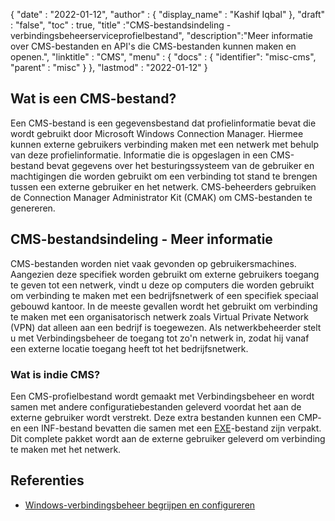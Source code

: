 {
  "date" : "2022-01-12",
  "author" : {
    "display_name" : "Kashif Iqbal"
},
  "draft" : "false",
  "toc" : true,
  "title" :"CMS-bestandsindeling - verbindingsbeheerserviceprofielbestand",
  "description":"Meer informatie over CMS-bestanden en API's die CMS-bestanden kunnen maken en openen.",
  "linktitle" : "CMS",
  "menu" : {
    "docs" : {
      "identifier": "misc-cms",
      "parent" : "misc"
}
},
  "lastmod" : "2022-01-12"
}

## Wat is een CMS-bestand?

Een CMS-bestand is een gegevensbestand dat profielinformatie bevat die wordt gebruikt door Microsoft Windows Connection Manager. Hiermee kunnen externe gebruikers verbinding maken met een netwerk met behulp van deze profielinformatie. Informatie die is opgeslagen in een CMS-bestand bevat gegevens over het besturingssysteem van de gebruiker en machtigingen die worden gebruikt om een verbinding tot stand te brengen tussen een externe gebruiker en het netwerk. CMS-beheerders gebruiken de Connection Manager Administrator Kit (CMAK) om CMS-bestanden te genereren.

## CMS-bestandsindeling - Meer informatie

CMS-bestanden worden niet vaak gevonden op gebruikersmachines. Aangezien deze specifiek worden gebruikt om externe gebruikers toegang te geven tot een netwerk, vindt u deze op computers die worden gebruikt om verbinding te maken met een bedrijfsnetwerk of een specifiek speciaal gebouwd kantoor. In de meeste gevallen wordt het gebruikt om verbinding te maken met een organisatorisch netwerk zoals Virtual Private Network (VPN) dat alleen aan een bedrijf is toegewezen. Als netwerkbeheerder stelt u met Verbindingsbeheer de toegang tot zo'n netwerk in, zodat hij vanaf een externe locatie toegang heeft tot het bedrijfsnetwerk.

### Wat is indie CMS?

Een CMS-profielbestand wordt gemaakt met Verbindingsbeheer en wordt samen met andere configuratiebestanden geleverd voordat het aan de externe gebruiker wordt verstrekt. Deze extra bestanden kunnen een CMP- en een INF-bestand bevatten die samen met een [EXE](/nl/executable/exe/)-bestand zijn verpakt. Dit complete pakket wordt aan de externe gebruiker geleverd om verbinding te maken met het netwerk.

## Referenties

* [Windows-verbindingsbeheer begrijpen en configureren](https://learn.microsoft.com/en-us/windows-hardware/drivers/mobilebroadband/understanding-and-configure-windows-connection-manager)

